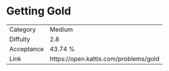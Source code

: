 # Getting Gold

<table>
    <tr>
        <td>Category</td>
        <td>Medium</td>
    </tr>
    <tr>
        <td>Diffulty</td>
        <td>2.8</td>
    </tr>
    <tr>
        <td>Acceptance</td>
        <td>43.74 %</td>
    </tr>
    <tr>
        <td>Link</td>
        <td>https://open.kattis.com/problems/gold</td>
    </tr>
</table>